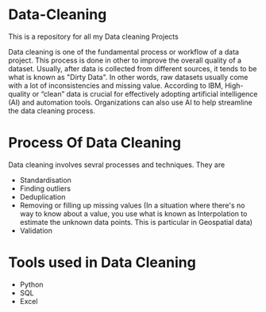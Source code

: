 # Data-Cleaning
This is a repository for all my Data cleaning Projects

Data cleaning is one of the fundamental process or workflow of a data project. This process is done in other to improve the overall quality of a dataset. Usually, after data is collected from different sources, it tends to be what is known as "Dirty Data". In other words, raw datasets usually come with a lot of inconsistencies and missing value. According to IBM, High-quality or “clean” data is crucial for effectively adopting artificial intelligence (AI) and automation tools. Organizations can also use AI to help streamline the data cleaning process.

# Process Of Data Cleaning
Data cleaning involves sevral processes and techniques. They are
- Standardisation
- Finding outliers
- Deduplication
- Removing or filling up missing values (In a situation where there's no way to know about a value, you use what is known as Interpolation to estimate the unknown data points. This is particular in Geospatial data)
- Validation

# Tools used in Data Cleaning
- Python
- SQL
- Excel
